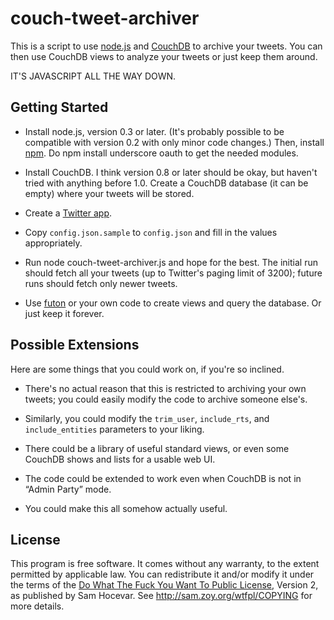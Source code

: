 couch-tweet-archiver
====================

This is a script to use [node.js] and [CouchDB] to archive your
tweets. You can then use CouchDB views to analyze your tweets or just
keep them around.

IT'S JAVASCRIPT ALL THE WAY DOWN.

Getting Started
---------------

 * Install node.js, version 0.3 or later. (It's probably possible to be
   compatible with version 0.2 with only minor code changes.) Then,
   install [npm]. Do
       npm install underscore oauth
   to get the needed modules.

 * Install CouchDB. I think version 0.8 or later should be okay, but
   haven't tried with anything before 1.0. Create a CouchDB database
   (it can be empty) where your tweets will be stored.

 * Create a [Twitter app].
 
 * Copy `config.json.sample` to `config.json` and fill in the values
   appropriately.
   
 * Run
       node couch-tweet-archiver.js
   and hope for the best. The initial run should fetch all your tweets
   (up to Twitter's paging limit of 3200); future runs should fetch
   only newer tweets.
   
 * Use [futon] or your own code to create views and query the
   database. Or just keep it forever.

Possible Extensions
-------------------

Here are some things that you could work on, if you're so inclined.

 * There's no actual reason that this is restricted to archiving your
   own tweets; you could easily modify the code to archive someone
   else's.
   
 * Similarly, you could modify the `trim_user`, `include_rts`, and
   `include_entities` parameters to your liking.
   
 * There could be a library of useful standard views, or even some
   CouchDB shows and lists for a usable web UI.
   
 * The code could be extended to work even when CouchDB is not in
   “Admin Party” mode.
   
 * You could make this all somehow actually useful.
 
License
-------

This program is free software. It comes without any warranty, to the
extent permitted by applicable law. You can redistribute it and/or
modify it under the terms of the [Do What The Fuck You Want To Public
License], Version 2, as published by Sam Hocevar. See
http://sam.zoy.org/wtfpl/COPYING for more details.


[node.js]: http://nodejs.org/
[CouchDB]: http://couchdb.apache.org/
[npm]: http://npmjs.org/
[Twitter app]: http://dev.twitter.com/apps
[futon]: http://wiki.apache.org/couchdb/Getting_started_with_Futon
[Do What The Fuck You Want To Public License]: http://sam.zoy.org/wtfpl/
